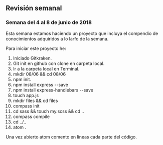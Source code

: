 ## Revisión semanal
### Semana del 4 al 8 de junio de 2018

Esta semana estamos haciendo un proyecto que incluya el compendio de conocimientos adquiridos a lo larfo de la semana.

Para iniciar este proyecto he:

1. Iniciado Gitkraken.
2. Git init en github con clone en carpeta local.
3. Ir a la carpeta local en Terminal.
4. mkdir 08/06 && cd 08/06
5. npm init.
6. npm install express --save
7. npm install express-handlebars --save
8. touch app.js
9. mkdir files && cd files
10. compass init
11. cd sass && touch my.scss && cd ..
12. compass compile
13. cd ../..
14. atom .

Una vez abierto atom comento en lineas cada parte del código.

